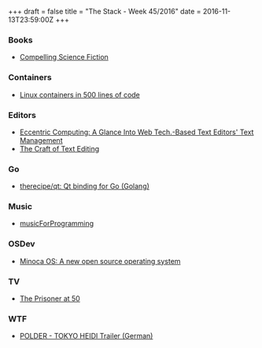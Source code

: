 +++
draft = false
title = "The Stack - Week 45/2016"
date = 2016-11-13T23:59:00Z
+++



### Books

 - [Compelling Science Fiction][Compellingsciencefictionhome]

[Compellingsciencefictionhome]: http://compellingsciencefiction.com/index.html



### Containers

 - [Linux containers in 500 lines of code][Linuxcontainersin500linesofcode]

[Linuxcontainersin500linesofcode]: https://blog.lizzie.io/linux-containers-in-500-loc.html



### Editors

 - [Eccentric Computing: A Glance Into Web Tech.-Based Text Editors' Text Management][Eccentriccomputingaglanceintowebtechbasedtexteditorstextmanagement]
 - [The Craft of Text Editing][Thecraftoftextediting]

[Eccentriccomputingaglanceintowebtechbasedtexteditorstextmanagement]: https://ecc-comp.blogspot.de/2016/11/a-glance-into-web-tech-based-text.html
[Thecraftoftextediting]: https://www.finseth.com/craft/



### Go

 - [therecipe/qt: Qt binding for Go (Golang)][Therecipeqtqtbindingforgogolangwhichsupportswindowsmacoslinuxandroidiossailfishosraspberrypi]

[Therecipeqtqtbindingforgogolangwhichsupportswindowsmacoslinuxandroidiossailfishosraspberrypi]: https://github.com/therecipe/qt



### Music

 - [musicForProgramming][Musicforprogramming44hukka]

[Musicforprogramming44hukka]: http://musicforprogramming.net/



### OSDev

 - [Minoca OS: A new open source operating system][Minocaosanewopensourceoperatingsystem]

[Minocaosanewopensourceoperatingsystem]: https://blog.minocacorp.com/minoca-os-a-new-open-source-operating-system-4bb7998df3a7#.qpviymm78



### TV

 - [The Prisoner at 50][Inpicturestheprisonerat50bbcnews]

[Inpicturestheprisonerat50bbcnews]: http://www.bbc.com/news/in-pictures-37232329



### WTF

 - [POLDER - TOKYO HEIDI Trailer (German)](https://www.youtube.com/watch?v=iB7v258Rwj8)


